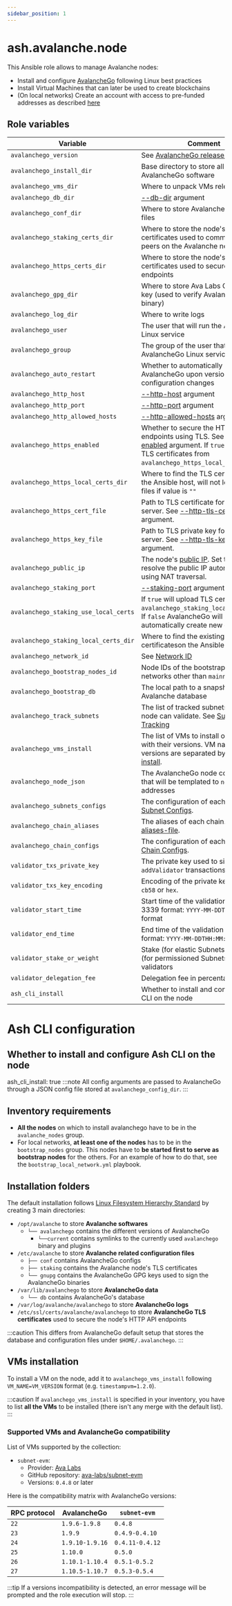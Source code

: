 ```yaml
---
sidebar_position: 1
---
```


# ash.avalanche.node

This Ansible role allows to manage Avalanche nodes:

- Install and configure [AvalancheGo](https://github.com/ava-labs/avalanchego) following Linux best practices
- Install Virtual Machines that can later be used to create blockchains
- (On local networks) Create an account with access to pre-funded addresses as described [here](https://docs.avax.network/build/tutorials/platform/fund-a-local-test-network)

## Role variables

| Variable                              | Comment                                                                                                                                                                                                                                                               | Default value                                                      |
| ------------------------------------- | --------------------------------------------------------------------------------------------------------------------------------------------------------------------------------------------------------------------------------------------------------------------- | ------------------------------------------------------------------ |
| `avalanchego_version`                 | See [AvalancheGo releases](https://github.com/ava-labs/avalanchego/releases)                                                                                                                                                                                          | `1.10.0`                                                           |
| `avalanchego_install_dir`             | Base directory to store all AvalancheGo software                                                                                                                                                                                                                      | `/opt/avalanche/avalanchego`                                       |
| `avalanchego_vms_dir`                 | Where to unpack VMs releases                                                                                                                                                                                                                                          | `/opt/avalanche/vms`                                               |
| `avalanchego_db_dir`                  | [--db-dir](https://docs.avax.network/build/references/avalanchego-config-flags#--db-dir-string-file-path) argument                                                                                                                                                    | `/var/lib/avalanchego/db`                                          |
| `avalanchego_conf_dir`                | Where to store AvalancheGo config files                                                                                                                                                                                                                               | `/etc/avalanche/avalanchego/conf`                                  |
| `avalanchego_staking_certs_dir`       | Where to store the node's TLS certificates used to communicate with peers on the Avalanche network                                                                                                                                                                    | `/etc/avalanche/avalanchego/staking`                               |
| `avalanchego_https_certs_dir`         | Where to store the node's TLS certificates used to secure HTTP API endpoints                                                                                                                                                                                          | `/etc/ssl/certs/avalanche/avalanchego`                             |
| `avalanchego_gpg_dir`                 | Where to store Ava Labs GPG public key (used to verify AvalancheGo binary)                                                                                                                                                                                            | `/etc/avalanche/avalanchego/gnupg`                                 |
| `avalanchego_log_dir`                 | Where to write logs                                                                                                                                                                                                                                                   | `/var/log/avalanche/avalanchego`                                   |
| `avalanchego_user`                    | The user that will run the AvalancheGo Linux service                                                                                                                                                                                                                  | `avalanche`                                                        |
| `avalanchego_group`                   | The group of the user that will run the AvalancheGo Linux service                                                                                                                                                                                                     | `avalanche`                                                        |
| `avalanchego_auto_restart`            | Whether to automatically restart AvalancheGo upon version or configuration changes                                                                                                                                                                                    | `true`                                                             |
| `avalanchego_http_host`               | [--http-host](https://docs.avax.network/build/references/avalanchego-config-flags#--http-host-string) argument                                                                                                                                                        | `127.0.0.1`                                                        |
| `avalanchego_http_port`               | [--http-port](https://docs.avax.network/build/references/avalanchego-config-flags#--http-port-int) argument                                                                                                                                                           | `9650`                                                             |
| `avalanchego_http_allowed_hosts`      | [--http-allowed-hosts](https://docs.avax.network/build/references/avalanchego-config-flags#--http-allowed-hosts-string) argument                                                                                                                                      | `localhost`                                                        |
| `avalanchego_https_enabled`           | Whether to secure the HTTP API endpoints using TLS. See [--http-tls-enabled](https://docs.avax.network/nodes/maintain/avalanchego-config-flags#--http-tls-enabled-boolean) argument. If `true` will upload TLS certificates from `avalanchego_https_local_certs_dir`. | `false`                                                            |
| `avalanchego_https_local_certs_dir`   | Where to find the TLS certificates on the Ansible host, will not lookup for files if value is `""`                                                                                                                                                                    | `"{{ playbook_dir }}/files/https"`                                 |
| `avalanchego_https_cert_file`         | Path to TLS certificate for the HTTPS server. See [--http-tls-cert-file](https://docs.avax.network/nodes/maintain/avalanchego-config-flags#--http-tls-cert-file-string-file-path) argument.                                                                           | `"{{ avalanchego_https_certs_dir }}/{{ inventory_hostname }}.crt"` |
| `avalanchego_https_key_file`          | Path to TLS private key for the HTTPS server. See [--http-tls-key-file](https://docs.avax.network/nodes/maintain/avalanchego-config-flags#--http-tls-key-file-string-file-path) argument.                                                                             | `"{{ avalanchego_https_certs_dir }}/{{ inventory_hostname }}.key"` |
| `avalanchego_public_ip`               | The node's [public IP](https://docs.avax.network/build/references/avalanchego-config-flags#public-ip). Set to `""` to resolve the public IP automatically using NAT traversal.                                                                                        | `"{{ ansible_host }}"`                                             |
| `avalanchego_staking_port`            | [--staking-port](https://docs.avax.network/build/references/avalanchego-config-flags#--staking-port-int) argument                                                                                                                                                     | `9651`                                                             |
| `avalanchego_staking_use_local_certs` | If `true` will upload TLS certificatesfrom `avalanchego_staking_local_certs_dir`. If `false` AvalancheGo will automatically create new certs.                                                                                                                         | `false`                                                            |
| `avalanchego_staking_local_certs_dir` | Where to find the existing certificateson the Ansible host                                                                                                                                                                                                            | `"{{ playbook_dir }}/files/staking"`                               |
| `avalanchego_network_id`              | See [Network ID](https://docs.avax.network/build/references/avalanchego-config-flags/#network-id)                                                                                                                                                                     | `fuji`                                                             |
| `avalanchego_bootstrap_nodes_id`      | Node IDs of the bootstrap nodes on networks other than `mainnet` and `fuji`                                                                                                                                                                                           | `['NodeID-7Xhw2mDxuDS44j42TCB6U5579esbSt3Lg']`                     |
| `avalanchego_bootstrap_db`            | The local path to a snapshot of Avalanche database                                                                                                                                                                                                                    | `""`                                                               |
| `avalanchego_track_subnets`           | The list of tracked subnets that the node can validate. See [Subnet Tracking](https://docs.avax.network/nodes/maintain/avalanchego-config-flags#subnet-tracking)                                                                                                      | `[]`                                                               |
| `avalanchego_vms_install`             | The list of VMs to install on the node with their versions. VM names and versions are separated by `=`. See [VMs install](#vms-installation).                                                                                                                         | `[]`                                                               |
| `avalanchego_node_json`               | The AvalancheGo node configuration that will be templated to `node.json` addresses                                                                                                                                                                                    | NA                                                                 |
| `avalanchego_subnets_configs`         | The configuration of each subnet. See [Subnet Configs](https://docs.avax.network/nodes/maintain/subnet-configs).                                                                                                                                                      | `{}`                                                               |
| `avalanchego_chain_aliases`           | The aliases of each chain. See [chain-aliases-file](https://docs.avax.network/nodes/configure/avalanchego-config-flags#--chain-aliases-file-string).                                                                                                                  | `{}`                                                               |
| `avalanchego_chain_configs`           | The configuration of each chain. See [Chain Configs](https://docs.avax.network/nodes/maintain/chain-config-flags).                                                                                                                                                    | `{ C: { state-sync-enabled: true }}`                               |
| `validator_txs_private_key`           | The private key used to sign the `addValidator` transactions                                                                                                                                                                                                          | `PrivateKey-ewoqjP7PxY4yr3iLTpLisriqt94hdyDFNgchSxGGztUrTXtNN`     |
| `validator_txs_key_encoding`          | Encoding of the private key. Can be `cb58` or `hex`.                                                                                                                                                                                                                  | `cb58`                                                             |
| `validator_start_time`                | Start time of the validation in RFC 3339 format: `YYYY-MM-DDTHH:MM:SSZ` format                                                                                                                                                                                        | 2 minutes from now                                                 |
| `validator_end_time`                  | End time of the validation in RFC 3339 format: `YYYY-MM-DDTHH:MM:SSZ` format                                                                                                                                                                                          | 1 week from now                                                    |
| `validator_stake_or_weight`           | Stake (for elastic Subnets) or weight (for permissioned Subnets) of validators                                                                                                                                                                                        | `1`                                                                |
| `validator_delegation_fee`            | Delegation fee in percentage                                                                                                                                                                                                                                          | `2`                                                                |
| `ash_cli_install`                     | Whether to install and configure Ash CLI on the node                                                                                                                                                                                                                  | `true`                                                             |

# Ash CLI configuration

## Whether to install and configure Ash CLI on the node

ash_cli_install: true
:::note
All config arguments are passed to AvalancheGo through a JSON config file stored at `avalanchego_config_dir`.
:::

## Inventory requirements

- **All the nodes** on which to install avalanchego have to be in the `avalanche_nodes` group.
- For local networks, **at least one of the nodes** has to be in the `bootstrap_nodes` group. This nodes have to **be started first to serve as bootstrap nodes** for the others. For an example of how to do that, see the `bootstrap_local_network.yml` playbook.

## Installation folders

The default installation follows [Linux Filesystem Hierarchy Standard](https://refspecs.linuxfoundation.org/FHS_3.0/fhs-3.0.html) by creating 3 main directories:

- `/opt/avalanche` to store **Avalanche softwares**
  - `└── avalanchego` contains the different versions of AvalancheGo
    - `└──current` contains symlinks to the currently used `avalanchego` binary and plugins
- `/etc/avalanche` to store **Avalanche related configuration files**
  - `├── conf` contains AvalancheGo configs
  - `├── staking` contains the Avalanche node's TLS certificates
  - `└── gnupg` contains the AvalancheGo GPG keys used to sign the AvalancheGo binaries
- `/var/lib/avalanchego` to store **AvalancheGo data**
  - `└── db` contains AvalancheGo's database
- `/var/log/avalanche/avalanchego` to store **AvalancheGo logs**
- `/etc/ssl/certs/avalanche/avalanchego` to store **AvalancheGo TLS certificates** used to secure the node's HTTP API endpoints

:::caution
This differs from AvalancheGo default setup that stores the database and configuration files under `$HOME/.avalanchego`.
:::

## VMs installation

To install a VM on the node, add it to `avalanchego_vms_install` following `VM_NAME=VM_VERSION` format (e.g. `timestampvm=1.2.0`).

:::caution
If `avalanchego_vms_install` is specified in your inventory, you have to list **all the VMs** to be installed (there isn't any merge with the default list).
:::

### Supported VMs and AvalancheGo compatibility

List of VMs supported by the collection:

- `subnet-evm`:
  - Provider: [Ava Labs](https://www.avalabs.org/)
  - GitHub repository: [ava-labs/subnet-evm](https://github.com/ava-labs/subnet-evm)
  - Versions: `0.4.8` or later

Here is the compatibility matrix with AvalancheGo versions:

| RPC protocol | AvalancheGo     | `subnet-evm`    |
| ------------ | --------------- | --------------- |
| `22`         | `1.9.6-1.9.8`   | `0.4.8`         |
| `23`         | `1.9.9`         | `0.4.9-0.4.10`  |
| `24`         | `1.9.10-1.9.16` | `0.4.11-0.4.12` |
| `25`         | `1.10.0`        | `0.5.0`         |
| `26`         | `1.10.1-1.10.4` | `0.5.1-0.5.2`   |
| `27`         | `1.10.5-1.10.7` | `0.5.3-0.5.4`   |

:::tip
If a versions incompatibility is detected, an error message will be prompted and the role execution will stop.
:::
